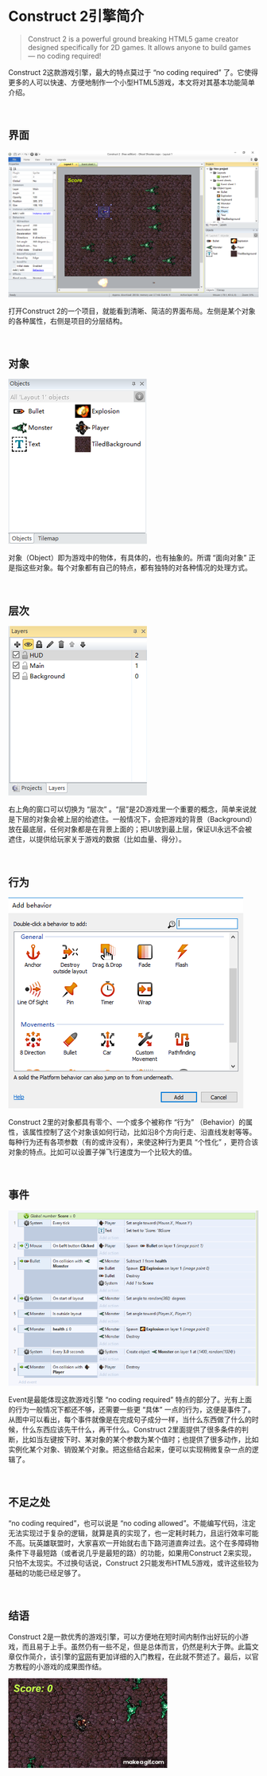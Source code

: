 # Construct 2引擎简介

>Construct 2 is a powerful ground breaking HTML5 game creator designed specifically for 2D games. It allows anyone to build games — no coding required!

Construct 2这款游戏引擎，最大的特点莫过于 “no coding required” 了。它使得更多的人可以快速、方便地制作一个小型HTML5游戏，本文将对其基本功能简单介绍。

<br/>

## 界面

![cs2-layouts](images/1-wk4_cs2-layout.png)

打开Construct 2的一个项目，就能看到清晰、简洁的界面布局。左侧是某个对象的各种属性，右侧是项目的分层结构。

<br/>

## 对象

![cs2-objects](images/1-wk4_cs2-objects.png)

对象（Object）即为游戏中的物体，有具体的，也有抽象的。所谓 “面向对象” 正是指这些对象。每个对象都有自己的特点，都有独特的对各种情况的处理方式。

<br/>

## 层次

![cs2-layers](images/1-wk4_cs2-layers.png)

右上角的窗口可以切换为 “层次” 。“层”是2D游戏里一个重要的概念，简单来说就是下层的对象会被上层的给遮住。一般情况下，会把游戏的背景（Background）放在最底层，任何对象都是在背景上面的；把UI放到最上层，保证UI永远不会被遮住，以提供给玩家关于游戏的数据（比如血量、得分）。

<br/>

## 行为

![cs2-behaviors](images/1-wk4_cs2-behaviors.png)

Construct 2里的对象都具有零个、一个或多个被称作 “行为” （Behavior）的属性，该属性控制了这个对象该如何行动，比如沿8个方向行走、沿直线发射等等。每种行为还有各项参数（有的或许没有），来使这种行为更具 “个性化” ，更符合该对象的特点。比如可以设置子弹飞行速度为一个比较大的值。

<br/>

## 事件

![cs2-event](images/1-wk4_cs2-event.png)

Event是最能体现这款游戏引擎 “no coding required” 特点的部分了。光有上面的行为一般情况下都还不够，还需要一些更 “具体” 一点的行为，这便是事件了。从图中可以看出，每个事件就像是在完成句子成分一样，当什么东西做了什么的时候，什么东西应该先干什么，再干什么。Construct 2里面提供了很多条件的判断，比如当左键按下时、某对象的某个参数为某个值时；也提供了很多动作，比如实例化某个对象、销毁某个对象。把这些结合起来，便可以实现稍微复杂一点的逻辑了。

<br/>

## 不足之处

“no coding required”，也可以说是 “no coding allowed”。不能编写代码，注定无法实现过于复杂的逻辑，就算是真的实现了，也一定耗时耗力，且运行效率可能不高。玩英雄联盟时，大家喜欢一开始就右击下路河道直奔过去。这个在多障碍物条件下寻最短路（或者说几乎是最短的路）的功能，如果用Construct 2来实现，只怕不太现实。不过换句话说，Construct 2只能发布HTML5游戏，或许这些较为基础的功能已经足够了。

<br/>

## 结语

Construct 2是一款优秀的游戏引擎，可以方便地在短时间内制作出好玩的小游戏，而且易于上手。虽然仍有一些不足，但是总体而言，仍然是利大于弊。此篇文章仅作简介，该引擎的[官网][1]有更加详细的入门教程，在此就不赘述了。最后，以官方教程的小游戏的成果图作结。

![cs2-demo](images/1-wk4_cs2-demo.gif)




[1]: https://www.scirra.com/construct2 "Construct 2官网"
